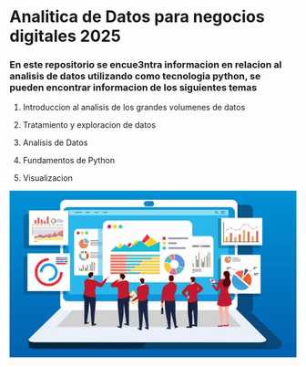 # Analitica de Datos para negocios digitales 2025
 ### En este repositorio se encue3ntra informacion en relacion al analisis de datos utilizando como tecnologia python, se pueden encontrar informacion de los siguientes temas

 1. Introduccion al analisis de los grandes volumenes de datos
 
 1. Tratamiento y exploracion de datos 

 1. Analisis de Datos

 1. Fundamentos de Python

 1. Visualizacion


 ![Big Data](img/Big%20Data.jpg)
